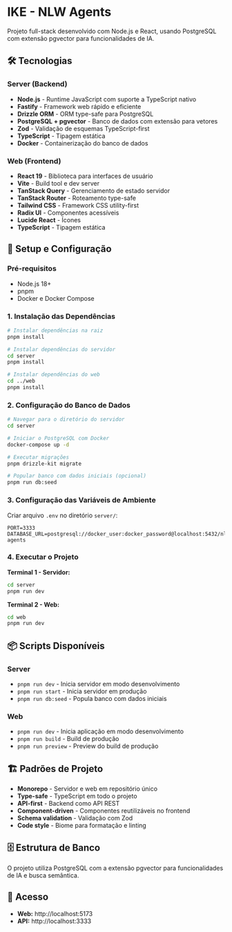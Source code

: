 # IKE - NLW Agents

Projeto full-stack desenvolvido com Node.js e React, usando PostgreSQL com extensão pgvector para funcionalidades de IA.

## 🛠️ Tecnologias

### Server (Backend)
- **Node.js** - Runtime JavaScript com suporte a TypeScript nativo
- **Fastify** - Framework web rápido e eficiente
- **Drizzle ORM** - ORM type-safe para PostgreSQL
- **PostgreSQL + pgvector** - Banco de dados com extensão para vetores
- **Zod** - Validação de esquemas TypeScript-first
- **TypeScript** - Tipagem estática
- **Docker** - Containerização do banco de dados

### Web (Frontend)
- **React 19** - Biblioteca para interfaces de usuário
- **Vite** - Build tool e dev server
- **TanStack Query** - Gerenciamento de estado servidor
- **TanStack Router** - Roteamento type-safe
- **Tailwind CSS** - Framework CSS utility-first
- **Radix UI** - Componentes acessíveis
- **Lucide React** - Ícones
- **TypeScript** - Tipagem estática

## 🚀 Setup e Configuração

### Pré-requisitos
- Node.js 18+
- pnpm
- Docker e Docker Compose

### 1. Instalação das Dependências

```bash
# Instalar dependências na raiz
pnpm install

# Instalar dependências do servidor
cd server
pnpm install

# Instalar dependências do web
cd ../web
pnpm install
```

### 2. Configuração do Banco de Dados

```bash
# Navegar para o diretório do servidor
cd server

# Iniciar o PostgreSQL com Docker
docker-compose up -d

# Executar migrações
pnpm drizzle-kit migrate

# Popular banco com dados iniciais (opcional)
pnpm run db:seed
```

### 3. Configuração das Variáveis de Ambiente

Criar arquivo `.env` no diretório `server/`:

```env
PORT=3333
DATABASE_URL=postgresql://docker_user:docker_password@localhost:5432/nlw-agents
```

### 4. Executar o Projeto

**Terminal 1 - Servidor:**
```bash
cd server
pnpm run dev
```

**Terminal 2 - Web:**
```bash
cd web
pnpm run dev
```

## 📦 Scripts Disponíveis

### Server
- `pnpm run dev` - Inicia servidor em modo desenvolvimento
- `pnpm run start` - Inicia servidor em produção
- `pnpm run db:seed` - Popula banco com dados iniciais

### Web
- `pnpm run dev` - Inicia aplicação em modo desenvolvimento
- `pnpm run build` - Build de produção
- `pnpm run preview` - Preview do build de produção

## 🏗️ Padrões de Projeto

- **Monorepo** - Servidor e web em repositório único
- **Type-safe** - TypeScript em todo o projeto
- **API-first** - Backend como API REST
- **Component-driven** - Componentes reutilizáveis no frontend
- **Schema validation** - Validação com Zod
- **Code style** - Biome para formatação e linting

## 🗄️ Estrutura de Banco

O projeto utiliza PostgreSQL com a extensão pgvector para funcionalidades de IA e busca semântica.

## 📱 Acesso

- **Web:** http://localhost:5173
- **API:** http://localhost:3333
